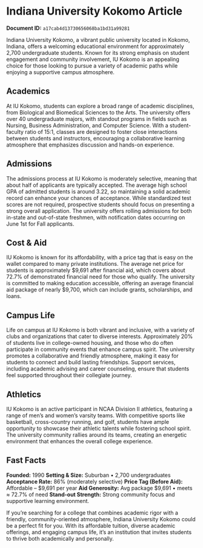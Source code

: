 # Indiana University Kokomo Article

**Document ID:** `a17cab4d13730656068ba1bd31a99281`

Indiana University Kokomo, a vibrant public university located in Kokomo, Indiana, offers a welcoming educational environment for approximately 2,700 undergraduate students. Known for its strong emphasis on student engagement and community involvement, IU Kokomo is an appealing choice for those looking to pursue a variety of academic paths while enjoying a supportive campus atmosphere.

## Academics
At IU Kokomo, students can explore a broad range of academic disciplines, from Biological and Biomedical Sciences to the Arts. The university offers over 40 undergraduate majors, with standout programs in fields such as Nursing, Business Administration, and Computer Science. With a student-faculty ratio of 15:1, classes are designed to foster close interactions between students and instructors, encouraging a collaborative learning atmosphere that emphasizes discussion and hands-on experience.

## Admissions
The admissions process at IU Kokomo is moderately selective, meaning that about half of applicants are typically accepted. The average high school GPA of admitted students is around 3.22, so maintaining a solid academic record can enhance your chances of acceptance. While standardized test scores are not required, prospective students should focus on presenting a strong overall application. The university offers rolling admissions for both in-state and out-of-state freshmen, with notification dates occurring on June 1st for Fall applicants.

## Cost & Aid
IU Kokomo is known for its affordability, with a price tag that is easy on the wallet compared to many private institutions. The average net price for students is approximately $9,691 after financial aid, which covers about 72.7% of demonstrated financial need for those who qualify. The university is committed to making education accessible, offering an average financial aid package of nearly $9,700, which can include grants, scholarships, and loans.

## Campus Life
Life on campus at IU Kokomo is both vibrant and inclusive, with a variety of clubs and organizations that cater to diverse interests. Approximately 20% of students live in college-owned housing, and those who do often participate in community events that enhance campus spirit. The university promotes a collaborative and friendly atmosphere, making it easy for students to connect and build lasting friendships. Support services, including academic advising and career counseling, ensure that students feel supported throughout their collegiate journey.

## Athletics
IU Kokomo is an active participant in NCAA Division II athletics, featuring a range of men’s and women’s varsity teams. With competitive sports like basketball, cross-country running, and golf, students have ample opportunity to showcase their athletic talents while fostering school spirit. The university community rallies around its teams, creating an energetic environment that enhances the overall college experience.

## Fast Facts
**Founded:** 1990
**Setting & Size:** Suburban • 2,700 undergraduates
**Acceptance Rate:** 86% (moderately selective)
**Price Tag (Before Aid):** Affordable – $9,691 per year
**Aid Generosity:** Avg package $9,691 • meets ≈ 72.7% of need
**Stand-out Strength:** Strong community focus and supportive learning environment.

If you’re searching for a college that combines academic rigor with a friendly, community-oriented atmosphere, Indiana University Kokomo could be a perfect fit for you. With its affordable tuition, diverse academic offerings, and engaging campus life, it’s an institution that invites students to thrive both academically and personally.
